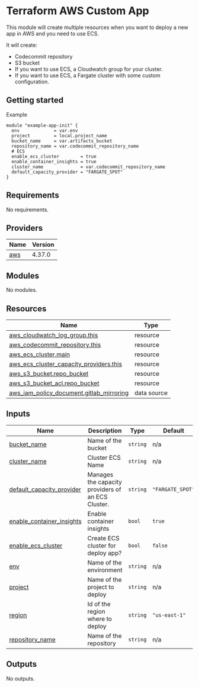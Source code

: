 # Terraform AWS Custom App

This module will create multiple resources when you want to deploy a new app in AWS and you need to use ECS.

It will create:

* Codecommit repository
* S3 bucket
* If you want to use ECS, a Cloudwatch group for your cluster.
* If you want to use ECS, a Fargate cluster with some custom configuration.

## Getting started

Example

````
module "example-app-init" {
  env             = var.env
  project         = local.project_name
  bucket_name     = var.artifacts_bucket
  repository_name = var.codecommit_repository_name
  # ECS
  enable_ecs_cluster        = true
  enable_container_insights = true
  cluster_name              = var.codecommit_repository_name
  default_capacity_provider = "FARGATE_SPOT"
}
````

<!-- BEGINNING OF PRE-COMMIT-TERRAFORM DOCS HOOK -->
## Requirements

No requirements.

## Providers

| Name | Version |
|------|---------|
| <a name="provider_aws"></a> [aws](#provider\_aws) | 4.37.0 |

## Modules

No modules.

## Resources

| Name | Type |
|------|------|
| [aws_cloudwatch_log_group.this](https://registry.terraform.io/providers/hashicorp/aws/latest/docs/resources/cloudwatch_log_group) | resource |
| [aws_codecommit_repository.this](https://registry.terraform.io/providers/hashicorp/aws/latest/docs/resources/codecommit_repository) | resource |
| [aws_ecs_cluster.main](https://registry.terraform.io/providers/hashicorp/aws/latest/docs/resources/ecs_cluster) | resource |
| [aws_ecs_cluster_capacity_providers.this](https://registry.terraform.io/providers/hashicorp/aws/latest/docs/resources/ecs_cluster_capacity_providers) | resource |
| [aws_s3_bucket.repo_bucket](https://registry.terraform.io/providers/hashicorp/aws/latest/docs/resources/s3_bucket) | resource |
| [aws_s3_bucket_acl.repo_bucket](https://registry.terraform.io/providers/hashicorp/aws/latest/docs/resources/s3_bucket_acl) | resource |
| [aws_iam_policy_document.gitlab_mirroring](https://registry.terraform.io/providers/hashicorp/aws/latest/docs/data-sources/iam_policy_document) | data source |

## Inputs

| Name | Description | Type | Default | Required |
|------|-------------|------|---------|:--------:|
| <a name="input_bucket_name"></a> [bucket\_name](#input\_bucket\_name) | Name of the bucket | `string` | n/a | yes |
| <a name="input_cluster_name"></a> [cluster\_name](#input\_cluster\_name) | Cluster ECS Name | `string` | n/a | yes |
| <a name="input_default_capacity_provider"></a> [default\_capacity\_provider](#input\_default\_capacity\_provider) | Manages the capacity providers of an ECS Cluster. | `string` | `"FARGATE_SPOT"` | no |
| <a name="input_enable_container_insights"></a> [enable\_container\_insights](#input\_enable\_container\_insights) | Enable container insights | `bool` | `true` | no |
| <a name="input_enable_ecs_cluster"></a> [enable\_ecs\_cluster](#input\_enable\_ecs\_cluster) | Create ECS cluster for deploy app? | `bool` | `false` | no |
| <a name="input_env"></a> [env](#input\_env) | Name of the environment | `string` | n/a | yes |
| <a name="input_project"></a> [project](#input\_project) | Name of the project to deploy | `string` | n/a | yes |
| <a name="input_region"></a> [region](#input\_region) | Id of the region where to deploy | `string` | `"us-east-1"` | no |
| <a name="input_repository_name"></a> [repository\_name](#input\_repository\_name) | Name of the repository | `string` | n/a | yes |

## Outputs

No outputs.
<!-- END OF PRE-COMMIT-TERRAFORM DOCS HOOK -->
